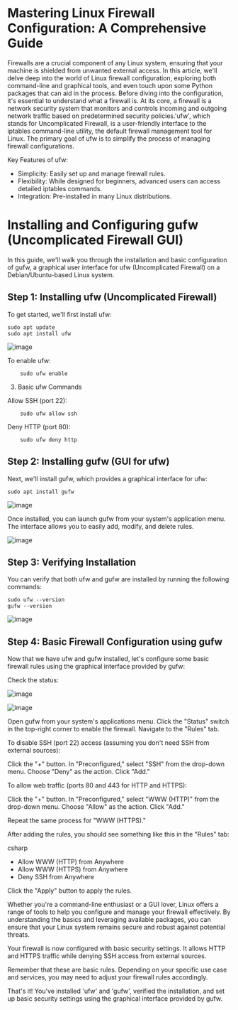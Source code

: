 # Mastering Linux Firewall Configuration: A Comprehensive Guide

Firewalls are a crucial component of any Linux system, ensuring that your machine is shielded from unwanted external access. In this article, we'll delve deep into the world of Linux firewall configuration, exploring both command-line and graphical tools, and even touch upon some Python packages that can aid in the process. Before diving into the configuration, it's essential to understand what a firewall is. At its core, a firewall is a network security system that monitors and controls incoming and outgoing network traffic based on predetermined security policies.'ufw', which stands for Uncomplicated Firewall, is a user-friendly interface to the iptables command-line utility, the default firewall management tool for Linux. The primary goal of ufw is to simplify the process of managing firewall configurations.

Key Features of ufw:

- Simplicity: Easily set up and manage firewall rules.
- Flexibility: While designed for beginners, advanced users can access detailed iptables commands.
- Integration: Pre-installed in many Linux distributions.

# Installing and Configuring gufw (Uncomplicated Firewall GUI)

In this guide, we'll walk you through the installation and basic configuration of gufw, a graphical user interface for ufw (Uncomplicated Firewall) on a Debian/Ubuntu-based Linux system.
## Step 1: Installing ufw (Uncomplicated Firewall)

To get started, we'll first install ufw:
    
    sudo apt update
    sudo apt install ufw

![image](https://github.com/testcomputer/rando-linux-build/assets/104815254/230cb6d5-a4ab-429f-97b0-4eba109b1ecd)

To enable ufw:

        sudo ufw enable

3. Basic ufw Commands

Allow SSH (port 22):

        sudo ufw allow ssh

Deny HTTP (port 80):

        sudo ufw deny http

## Step 2: Installing gufw (GUI for ufw)


Next, we'll install gufw, which provides a graphical interface for ufw:

    sudo apt install gufw

![image](https://github.com/testcomputer/rando-linux-build/assets/104815254/50d6aa2a-a12a-4754-8632-4740de66e199)

Once installed, you can launch gufw from your system's application menu. The interface allows you to easily add, modify, and delete rules.

![image](https://github.com/testcomputer/linux-build/assets/104815254/644a92a6-b4a5-4902-88a6-87c136352a19)


## Step 3: Verifying Installation

You can verify that both ufw and gufw are installed by running the following commands:

    sudo ufw --version
    gufw --version

![image](https://github.com/testcomputer/rando-linux-build/assets/104815254/6d55337b-cbb2-4941-b59e-0ca3bcc1e133)

## Step 4: Basic Firewall Configuration using gufw

Now that we have ufw and gufw installed, let's configure some basic firewall rules using the graphical interface provided by gufw:

Check the status:

![image](https://github.com/testcomputer/rando-linux-build/assets/104815254/2c07be71-acca-47bf-9900-143d5e1cb620)

![image](https://github.com/testcomputer/linux-build/assets/104815254/f6ce9a1b-d790-4b36-aad8-99b90fbbdea9)

Open gufw from your system's applications menu.
    Click the "Status" switch in the top-right corner to enable the firewall.
    Navigate to the "Rules" tab.

To disable SSH (port 22) access (assuming you don't need SSH from external sources):

Click the "+" button.
    In "Preconfigured," select "SSH" from the drop-down menu.
    Choose "Deny" as the action.
    Click "Add."

To allow web traffic (ports 80 and 443 for HTTP and HTTPS):

Click the "+" button.
    In "Preconfigured," select "WWW (HTTP)" from the drop-down menu.
    Choose "Allow" as the action.
    Click "Add."

Repeat the same process for "WWW (HTTPS)."

After adding the rules, you should see something like this in the "Rules" tab:

csharp

- Allow WWW (HTTP) from Anywhere
- Allow WWW (HTTPS) from Anywhere
- Deny SSH from Anywhere

Click the "Apply" button to apply the rules.

Whether you're a command-line enthusiast or a GUI lover, Linux offers a range of tools to help you configure and manage your firewall effectively. By understanding the basics and leveraging available packages, you can ensure that your Linux system remains secure and robust against potential threats.

Your firewall is now configured with basic security settings. It allows HTTP and HTTPS traffic while denying SSH access from external sources.

Remember that these are basic rules. Depending on your specific use case and services, you may need to adjust your firewall rules accordingly.

That's it! You've installed 'ufw' and 'gufw', verified the installation, and set up basic security settings using the graphical interface provided by gufw.



